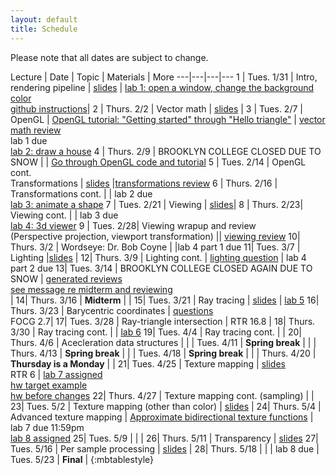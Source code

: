 ```yaml
---
layout: default
title: Schedule
---
```


Please note that all dates are subject to change.

Lecture | Date | Topic | Materials | More
---|---|---|---
1 | Tues. 1/31 | Intro, rendering pipeline | [slides](https://drive.google.com/open?id=0B-t5ghDb_TCqdVJfXzZDYjNkTjQ) | [lab 1: open a window, change the background color](https://classroom.github.com/assignment-invitations/edd15de6d670a75c12c2870611680506)<br> [github instructions](submissions.html)|
2 | Thurs. 2/2  | Vector math | [slides](https://drive.google.com/open?id=0B-t5ghDb_TCqcHE3WmxQNUlGN00) | 
3 | Tues. 2/7 | OpenGL | [OpenGL tutorial: "Getting started" through "Hello triangle"](https://www.learnopengl.com) | [vector math review](materials/vector_math_review.pdf)<br>lab 1 due<br>[lab 2: draw a house](https://classroom.github.com/assignment-invitations/6ec0bb99bed4468c83704f40e5bac6a2)
4 | Thurs. 2/9	| BROOKLYN COLLEGE CLOSED DUE TO SNOW | | [Go through OpenGL code and tutorial](https://www.learnopengl.com)
5	|	Tues. 2/14	|	OpenGL cont.<br>Transformations |	[slides](https://drive.google.com/open?id=0B-t5ghDb_TCqLWNILTVFUXJ0aFE)  |[transformations review](https://drive.google.com/open?id=0B-t5ghDb_TCqazlCNjFWWFF3Um8)
6	|	Thurs. 2/16	| Transformations cont. |	| lab 2 due<br>[lab 3: animate a shape](https://classroom.github.com/assignment-invitations/9f20913a29d748e4cad988c171ecee07)
7	|	Tues. 2/21	|	Viewing |	[slides](https://drive.google.com/open?id=0B-t5ghDb_TCqZHZTRlUtRDFVU2M)| 
8	| Thurs. 2/23|	Viewing cont. |	| lab 3 due<br>[lab 4: 3d viewer](https://classroom.github.com/assignment-invitations/b9fac001e52c7f43f05ef2be377d4357)
9	|	Tues. 2/28|	Viewing wrapup and review<br> (Perspective projection, viewport transformation) || [viewing review](https://drive.google.com/open?id=0B-t5ghDb_TCqV2dscTg0ZU5FUWM)
10|	Thurs. 3/2	|	Wordseye: Dr. Bob Coyne |	|lab 4 part 1 due
11|	Tues. 3/7		|	Lighting |[slides](https://drive.google.com/open?id=0B-t5ghDb_TCqMFQ3ZkVJUnFjYkE)	|
12|	Thurs. 3/9	|	Lighting cont. | [lighting question](https://drive.google.com/open?id=0B-t5ghDb_TCqZ2MwUFJWeWI2cW8)	|	lab 4 part 2 due
13| Tues. 3/14	|	BROOKLYN COLLEGE CLOSED AGAIN DUE TO SNOW |	[generated reviews](https://github.com/cisc3620/review/tree/master/generated_reviews)<br> [see message re midterm and reviewing](https://github.com/cisc3620/review/issues/8)<br>|
14| Thurs. 3/16 |	__Midterm__ |	|
15| Tues. 3/21 	| Ray tracing | [slides](https://drive.google.com/file/d/0B-t5ghDb_TCqX0pwdnFoVWtndHM/view?usp=sharing) | [lab 5](https://classroom.github.com/assignment-invitations/53fc4da46f30fa889d635a13de66432d)
16|	Thurs. 3/23	| Barycentric coordinates | [questions](https://drive.google.com/file/d/0B-t5ghDb_TCqN1FhaDhiT3Z6X0U/view?usp=sharing)<br> FOCG 2.7|
17| Tues. 3/28	| Ray-triangle intersection | RTR 16.8 |
18| Thurs. 3/30	| Ray tracing cont. | |	[lab 6](https://classroom.github.com/assignment-invitations/92b0f9d9054a3cae855e06dd0cbde6df)
19| Tues. 4/4		| Ray tracing cont. | |
20| Thurs. 4/6	| Acecleration data structures | |
	| Tues. 4/11  | __Spring break__ | |
	| Thurs. 4/13  | __Spring break__ | |
	| Tues. 4/18  | __Spring break__ | |
	|	Thurs. 4/20	| __Thursday is a Monday__ | |
21| Tues. 4/25  | Texture mapping | [slides](https://drive.google.com/open?id=0B-t5ghDb_TCqVlZacU5TdTA3aUk)<br>RTR 6 | [lab 7 assigned](https://classroom.github.com/assignment-invitations/6afd8218ce88fba11ca9be763576c12a)<br>[hw target example](http://www.sci.brooklyn.cuny.edu/~levitan/cisc3620/materials/texture.mov)<br>[hw before changes](http://www.sci.brooklyn.cuny.edu/~levitan/cisc3620/materials/hw-before.mov)
22| Thurs. 4/27	| Texture mapping cont. (sampling) | |
23| Tues. 5/2		| Texture mapping (other than color) | [slides](https://drive.google.com/open?id=0B-t5ghDb_TCqSjM0anVRVjVJR2M) |
24| Thurs. 5/4	| Advanced texture mapping | [Approximate bidirectional texture functions](https://developer.nvidia.com/gpugems/GPUGems2/gpugems2_chapter11.html) | lab 7 due 11:59pm<br> [lab 8 assigned](https://classroom.github.com/assignment-invitations/9ff8c1d44b47e80cb0ded093bb7922f2)
25| Tues. 5/9		| | |
26| Thurs. 5/11	| Transparency | [slides](http://www.sci.brooklyn.cuny.edu/~levitan/cisc3620/materials/9.Transparency.slides.pdf)
27| Tues. 5/16	| Per sample processing | [slides](https://drive.google.com/open?id=0B-t5ghDb_TCqOElMR3lfSmJCYTg) |
28| Thurs. 5/18	| | | lab 8 due
  | Tues. 5/23 | __Final__ |
{:mbtablestyle}
